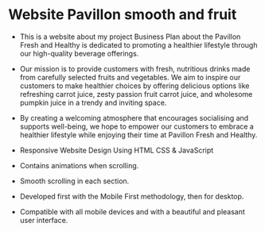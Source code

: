 # Website Pavillon smooth and fruit
- This is a website about my project Business Plan about the Pavillon Fresh and Healthy is dedicated to promoting a healthier lifestyle through our high-quality beverage offerings. 
- Our mission is to provide customers with fresh, nutritious drinks made from carefully selected fruits and vegetables. We aim to inspire our customers to make healthier choices by offering delicious options like refreshing carrot juice, zesty passion fruit carrot juice, and wholesome pumpkin juice in a trendy and inviting space.
- By creating a welcoming atmosphere that encourages socialising and supports well-being, we hope to empower our customers to embrace a healthier lifestyle while enjoying their time at Pavillon Fresh and Healthy.

- Responsive Website Design Using HTML CSS & JavaScript
- Contains animations when scrolling.
- Smooth scrolling in each section.
- Developed first with the Mobile First methodology, then for desktop.
- Compatible with all mobile devices and with a beautiful and pleasant user interface.
